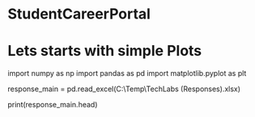 # StudentCareerPortal

# Lets starts with simple Plots

import numpy as np
import pandas as pd
import matplotlib.pyplot as plt

response_main = pd.read_excel(C:\Temp\TechLabs (Responses).xlsx)

print(response_main.head)

